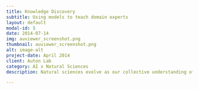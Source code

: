 ```yaml
---
title: Knowledge Discovery
subtitle: Using models to teach domain experts
layout: default
modal-id: 5
date: 2014-07-14
img: auviewer_screenshot.png
thumbnail: auviewer_screenshot.png
alt: image-alt
project-date: April 2014
client: Auton Lab
category: AI x Natural Sciences
description: Natural sciences evolve as our collective understanding of the universe increases, therefore it is important to ensure that AI can leverage this ever-increasing knowledge.

---
```

